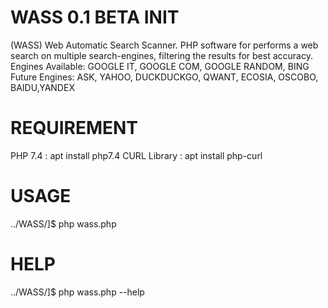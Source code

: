 # WASS 0.1 BETA INIT
(WASS) Web Automatic Search Scanner. PHP software for performs a web search on multiple search-engines, filtering the results for best accuracy.
Engines Available: GOOGLE IT, GOOGLE COM, GOOGLE RANDOM, BING
Future Engines: ASK, YAHOO, DUCKDUCKGO, QWANT, ECOSIA, OSCOBO, BAIDU,YANDEX





# REQUIREMENT
 PHP 7.4 : apt install php7.4
 CURL Library : apt install php-curl


# USAGE
../WASS/]$ php wass.php


# HELP
../WASS/]$ php wass.php --help
